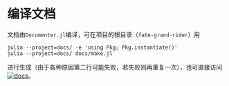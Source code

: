 # 编译文档
文档由`Documenter.jl`编译，可在项目的根目录（`fate-grand-rider`）用
```shell
julia --project=docs/ -e 'using Pkg; Pkg.instantiate()'
julia --project=docs/ docs/make.jl
```
进行生成（由于各种原因第二行可能失败，若失败则再重复一次），也可直接访问[![docs](https://img.shields.io/badge/docs-dev-blue.svg)](https://melonedo.github.io/fate-grand-rider/dev)。
